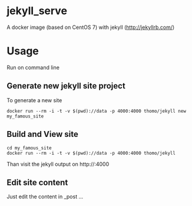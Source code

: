 # jekyll_serve
A docker image (based on CentOS 7) with jekyll (http://jekyllrb.com/)

# Usage
Run on command line

## Generate new jekyll site project
To generate a new site 

    docker run --rm -i -t -v $(pwd)://data -p 4000:4000 thomo/jekyll new my_famous_site

## Build and View site

	cd my_famous_site
    docker run --rm -i -t -v $(pwd)://data -p 4000:4000 thomo/jekyll 

Than visit the jekyll output on http://<docker ip>:4000 

## Edit site content
Just edit the content in _post ...